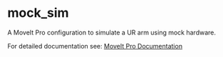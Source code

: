# mock_sim

A MoveIt Pro configuration to simulate a UR arm using mock hardware.

For detailed documentation see: [MoveIt Pro Documentation](https://docs.picknik.ai/)
